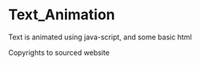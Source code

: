 # Text_Animation
Text is animated using java-script, and some basic html

Copyrights to sourced website
